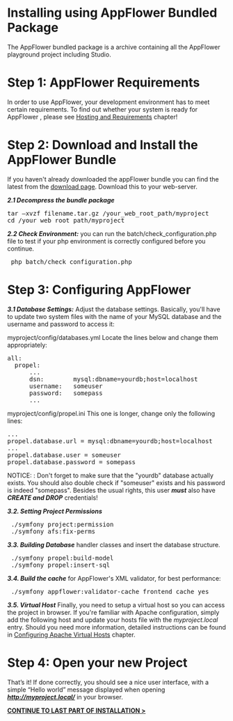 # Installing using AppFlower Bundled Package

The AppFlower bundled package is a archive containing all the AppFlower playground project including Studio.

# Step 1: AppFlower Requirements
In order to use AppFlower, your development environment has to meet certain requirements.  To find out whether your system is ready for AppFlower , please see <a 
href="/doc/1_2/learn_requirements">Hosting and Requirements</a> chapter!</a>

# Step 2: Download and Install the AppFlower Bundle
If you haven't already downloaded the appFlower bundle you can find the latest from the <a href="/cms/download">download page</a>. Download this to your web-server.

***2.1 Decompress the bundle package***
<pre>
tar –xvzf filename.tar.gz /your_web_root_path/myproject
cd /your_web_root_path/myproject
</pre>

***2.2 Check Environment:*** you can run the batch/check_configuration.php file to test if your php environment is correctly configured before you continue.

<pre>
 php batch/check_configuration.php
</pre>

# Step 3: Configuring AppFlower
***3.1 Database Settings:*** Adjust the database settings. Basically, you'll have to update two system files with the name of your MySQL database and the username and password to access it:

myproject/config/databases.yml Locate the lines below and change them appropriately:

<pre>
all:
  propel:
      ...
      dsn:        mysql:dbname=yourdb;host=localhost
      username:   someuser
      password:   somepass
      ...
</pre>

myproject/config/propel.ini This one is longer, change only the following lines:

<pre>
...
propel.database.url = mysql:dbname=yourdb;host=localhost
...
propel.database.user = someuser
propel.database.password = somepass
</pre>

NOTICE: : Don't forget to make sure that the "yourdb" database actually exists. You should also double check if "someuser" exists and his password is indeed "somepass". Besides the usual rights, this user ***must*** also have ***CREATE and DROP*** credentials!

***3.2. Setting Project Permissions***
<pre>
 ./symfony project:permission
 ./symfony afs:fix-perms
</pre>

***3.3. Building Database*** handler classes and insert the database structure.
<pre>
 ./symfony propel:build-model
 ./symfony propel:insert-sql
</pre>

***3.4. Build the cache*** for AppFlower's XML validator, for best performance:
<pre>
 ./symfony appflower:validator-cache frontend cache yes
</pre>

***3.5. Virtual Host*** Finally, you need to setup a virtual host so you can access the project in browser. If you're familiar with Apache configuration, simply add the following host and update your hosts file with the _myproject.local_ entry. Should you need more information, detailed instructions can be found in <a href="http://www.appflower.com/cms/learn_vhost">Configuring Apache Virtual Hosts</a> chapter.

<script type="syntaxhighlighter" class="brush:bash">
<![CDATA[
<VirtualHost *:80>
  ServerName myproject.local
  DocumentRoot /your_web_root_path/myproject/web

  <Directory "/your_web_root_path/myproject/web">
    AllowOverride All
  </Directory>
</VirtualHost>
]]>
</script>


# Step 4: Open your new Project
That’s it! If done correctly, you should see a nice user interface, with a simple “Hello world” message displayed when opening ***http://myproject.local/*** in your browser.


<strong><u><a href="/doc/1_2/learn_install_finalstep">CONTINUE TO LAST PART OF INSTALLATION &gt;</a></u></strong> 
